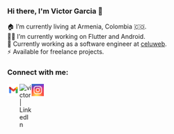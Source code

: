 ### Hi there, I'm Victor Garcia 👋
🏠 I’m currently living at Armenia, Colombia 🇨🇴.<br/>
👨‍💻 I’m currently working on Flutter and Android.<br/>
🔭 Currently working as a software engineer at [celuweb].<br/>
⚡ Available for freelance projects.<br/>

### Connect with me:


[<img align="left" alt="vmgarciahurtado@gmail.com | Gmail" width="28px" src="https://raw.githubusercontent.com/edent/SuperTinyIcons/master/images/svg/gmail.svg" />][gmail]
[<img align="left" alt="victor | LinkedIn" width="28px" src="https://camo.githubusercontent.com/c8a9c5b414cd812ad6a97a46c29af67239ddaeae08c41724ff7d945fb4c047e5/68747470733a2f2f6564656e742e6769746875622e696f2f537570657254696e7949636f6e732f696d616765732f7376672f6c696e6b6564696e2e737667" />][linkedin]
[<img align="left" alt="vmgarciahurtado@gmail.com | Instagram" width="28px" src="https://raw.githubusercontent.com/edent/SuperTinyIcons/master/images/svg/instagram.svg" />][instagram]

<br/>

[celuweb]: https://www.celuweb.com
[linkedin]: https://www.linkedin.com/in/victor-manuel-garcia-hurtado-0700a21b7/
[gmail]: mailto:vmgarciahurtado@gmail.com
[instagram]: https://www.instagram.com/vm_garciah/
